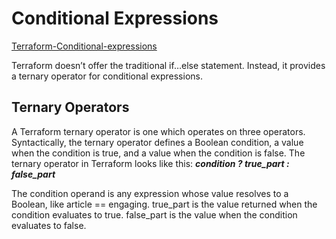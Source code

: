 # Conditional Expressions

[Terraform-Conditional-expressions](https://spacelift.io/blog/terraform-conditionals)

Terraform doesn’t offer the traditional if…else statement. Instead, it provides a ternary operator for conditional expressions.

## Ternary Operators

A Terraform ternary operator is one which operates on three operators. Syntactically, the ternary operator defines a Boolean condition, a value when the condition is true, and a value when the condition is false. 
The ternary operator in Terraform looks like this:
                           ***condition ? true_part : false_part***

The condition operand is any expression whose value resolves to a Boolean, like article == engaging. true_part is the value returned when the condition evaluates to true. false_part is the value when the condition evaluates to false.
